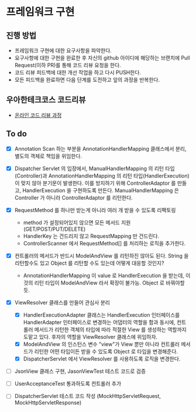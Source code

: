 # 프레임워크 구현
## 진행 방법
* 프레임워크 구현에 대한 요구사항을 파악한다.
* 요구사항에 대한 구현을 완료한 후 자신의 github 아이디에 해당하는 브랜치에 Pull Request(이하 PR)를 통해 코드 리뷰 요청을 한다.
* 코드 리뷰 피드백에 대한 개선 작업을 하고 다시 PUSH한다.
* 모든 피드백을 완료하면 다음 단계를 도전하고 앞의 과정을 반복한다.

## 우아한테크코스 코드리뷰
* [온라인 코드 리뷰 과정](https://github.com/woowacourse/woowacourse-docs/blob/master/maincourse/README.md)


## To do
- [x] Annotation Scan 하는 부분을 AnnotationHandlerMapping 클래스에서 분리, 별도의
객체로 책임을 위임한다.

- [x] Dispatcher Servlet 의 입장에서, ManualHandlerMapping 의 리턴 타입(Controller)과
AnnotationHandlerMapping 의 리턴 타입(HandlerExecution)이 맞지 않아 분기문이 발생한다.
이를 방지하기 위해 ControllerAdaptor 를 만들고, HandlerExecution 을 구현하도록 만든다.
ManualHandlerMapping 은 Controller 가 아니라 ControllerAdaptor 를 리턴한다.

- [x] RequestMethod 를 하나만 받는게 아니라 여러 개 받을 수 있도록 리팩토링
    - method 가 설정되어있지 않으면 모든 메서드 지원 (GET/POST/PUT/DELETE)
    - HandlerKey 는 건드리지 않고 RequestMapping 만 건드린다. 
    - ControllerScanner 에서 RequestMethod[] 를 처리하는 로직을 추가한다.

- [x] 컨트롤러의 메서드가 반드시 ModelAndView 를 리턴하진 않아도 된다. String 을 리턴할수도 있고 Object 를 리턴할 수도 있는데 어떻게 대응할 것인지?
    - AnnotationHandlerMapping 이 value 로 HandlerExecution 을 받는데, 이것의 리턴 타입이 ModelAndView 라서 확장이 불가능. Object 로 바꿔야할듯.

- [x] ViewResolver 클래스를 만들어 관심사 분리
    - [x] HandlerExecutionAdapter 클래스는 HandlerExecution 인터페이스를 HandlerAdapter 인터페이스로
변경하는 어댑터의 역할을 함과 동시에, 컨트롤러 메서드가 리턴한 객체의 타입에 따라 적절한 View 를 생성하는 역할까지 도맡고 있다.
후자의 역할을 ViewResolver 클래스에 위임하자.
    - [x] ModelAndView 의 인스턴스 변수 "view"가 View 뿐만 아니라 컨트롤러 메서드가 리턴한 어떤 타입이든 받을 수 있도록
    Object 로 타입을 변경해준다.
    - [x] DispatcherServlet 에서 ViewResolver 를 사용하도록 로직을 변경한다.

- [ ] JsonView 클래스 구현, JasonViewTest 테스트 코드로 검증

- [ ] UserAcceptanceTest 통과하도록 컨트롤러 추가

- [ ] DispatcherServlet 테스트 코드 작성 (MockHttpServletRequest, MockHttpServletResponse)
